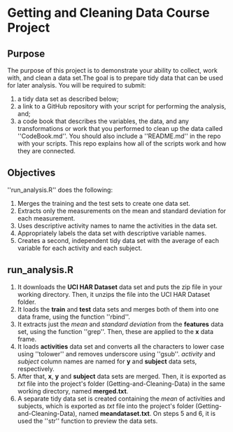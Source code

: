 # Getting and Cleaning Data Course Project
## Purpose
The purpose of this project is to demonstrate your ability to collect, work with, and clean a data set.The goal is to prepare tidy data that can be used for later analysis. You will be required to submit:
1. a tidy data set as described below;
2. a link to a GitHub repository with your script for performing the analysis, and;
3. a code book that describes the variables, the data, and any transformations or work that you performed to clean up the data called ''CodeBook.md''.
You should also include a ''README.md'' in the repo with your scripts. This repo explains how all of the scripts work and how they are connected.

## Objectives
''run_analysis.R'' does the following:
1. Merges the training and the test sets to create one data set.
2. Extracts only the measurements on the mean and standard deviation for each measurement.
3. Uses descriptive activity names to name the activities in the data set.
4. Appropriately labels the data set with descriptive variable names.
5. Creates a second, independent tidy data set with the average of each variable for each activity and each subject.

## run_analysis.R
1. It downloads the **UCI HAR Dataset** data set and puts the zip file in your working directory. Then, it unzips the file into the UCI HAR Dataset folder.
2. It loads the **train** and **test** data sets and merges both of them into one data frame, using the function ''rbind''.
3. It extracts just the *mean* and *standard deviation* from the **features** data set, using the function ''grep''. Then, these are applied to the **x** data frame.
4. It loads **activities** data set and converts all the characters to lower case using ''tolower'' and removes underscore using ''gsub''. *activity* and *subject* column names are named for **y** and **subject** data sets, respectively.
5. After that, **x**, **y** and **subject** data sets are merged. Then, it is exported as *txt* file into the project's folder (Getting-and-Cleaning-Data) in the same working directory, named **merged.txt**.
6. A separate tidy data set is created containing the *mean* of activities and subjects, which is exported as *txt* file into the project's folder (Getting-and-Cleaning-Data), named **meandataset.txt**.
On steps 5 and 6, it is used the ''str'' function to preview the data sets.